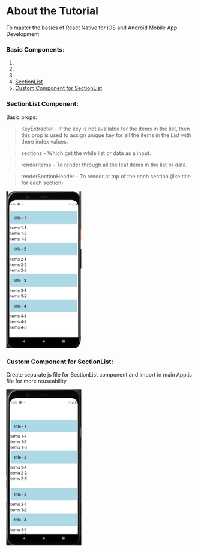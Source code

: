 # About the Tutorial
To master the basics of React Native for iOS and Android Mobile App Development

### Basic Components:
1.
2.
3.
4. [SectionList](https://github.com/Barath2803/ReactNativeBasicTutorial/edit/main/README.md#sectionlist-component)
5. [Custom Component for SectionList](https://github.com/Barath2803/ReactNativeBasicTutorial/edit/main/README.md#custom-component-for-sectionlist)

### SectionList Component:

Basic props:
> KeyExtractor - If the key is not available for the items in the list, then this prop is used to assign unique key for all the items in the List with there index values.

> sections - Which get the while list or data as a input.

> renderItems - To render through all the leaf items in the list or data.

> renderSectionHeader - To render at top of the each section (like title for each section)

<img src="SectionList.png" width="200" />


### Custom Component for SectionList:

Create separate js file for SectionList component and import in main App.js file for more reuseability

<img src="CustomSectionList.png" width="200" />
